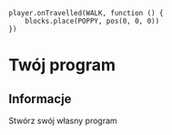 ```blocks
player.onTravelled(WALK, function () {
    blocks.place(POPPY, pos(0, 0, 0))
})
```

# Twój program

## Informacje
Stwórz swój własny program
